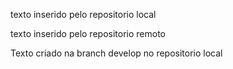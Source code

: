 texto inserido pelo repositorio local

texto inserido pelo repositorio remoto

Texto criado na branch develop no repositorio local